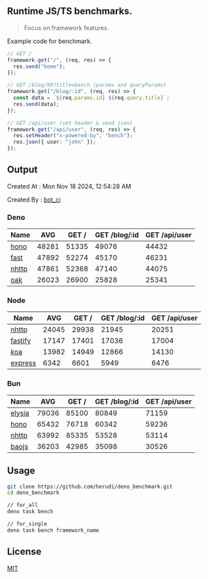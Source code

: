 ## Runtime JS/TS benchmarks.

> Focus on framework features.

Example code for benchmark.
```ts
// GET /
framework.get("/", (req, res) => {
  res.send("home");
});

// GET /blog/99?title=bench (params and queryParams)
framework.get("/blog/:id", (req, res) => {
  const data = `${req.params.id} ${req.query.title}`;
  res.send(data);
});

// GET /api/user (set header & send json)
framework.get("/api/user", (req, res) => {
  res.setHeader("x-powered-by", "bench");
  res.json({ user: "john" });
});
```

## Output
Created At : Mon Nov 18 2024, 12:54:28 AM

Created By : [bot_ci](https://github.com/herudi/deno_benchmarks/commits?author=github-actions%5Bbot%5D)


### Deno
|Name|AVG|GET /|GET /blog/:id|GET /api/user|
|----|----|----|----|----|
|[hono](https://github.com/honojs/hono)|48281|51335|49076|44432|
|[fast](https://github.com/danteissaias/fast)|47892|52274|45170|46231|
|[nhttp](https://github.com/nhttp/nhttp)|47861|52368|47140|44075|
|[oak](https://github.com/oakserver/oak)|26023|26900|25828|25341|
  


### Node
|Name|AVG|GET /|GET /blog/:id|GET /api/user|
|----|----|----|----|----|
|[nhttp](https://github.com/nhttp/nhttp)|24045|29938|21945|20251|
|[fastify](https://github.com/fastify/fastify)|17147|17401|17036|17004|
|[koa](https://github.com/koajs/koa)|13982|14949|12866|14130|
|[express](https://github.com/expressjs/express)|6342|6601|5949|6476|
  


### Bun
|Name|AVG|GET /|GET /blog/:id|GET /api/user|
|----|----|----|----|----|
|[elysia](https://github.com/elysiajs/elysia)|79036|85100|80849|71159|
|[hono](https://github.com/honojs/hono)|65432|76718|60342|59236|
|[nhttp](https://github.com/nhttp/nhttp)|63992|85335|53528|53114|
|[baojs](https://github.com/mattreid1/baojs)|36203|42985|35098|30526|
  



## Usage

```bash
git clone https://github.com/herudi/deno_benchmark.git
cd deno_benchmark

// for_all
deno task bench

// for_single
deno task bench framework_name
```

## License

[MIT](LICENSE)


